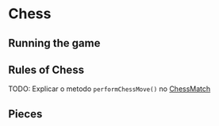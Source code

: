 # Chess

## Running the game
## Rules of Chess
TODO: Explicar o metodo `performChessMove()` no [ChessMatch](./src/chess/ChessMatch.java)

## Pieces
